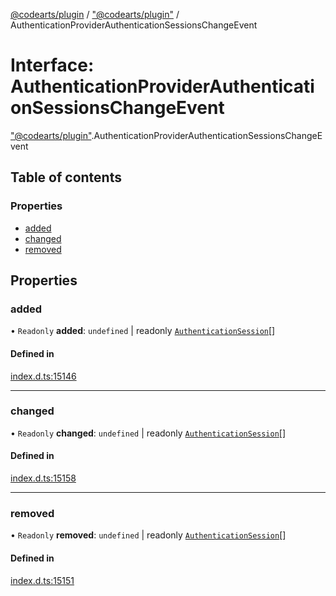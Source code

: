[@codearts/plugin](../README.md) / ["@codearts/plugin"](../modules/_codearts_plugin_.md) / AuthenticationProviderAuthenticationSessionsChangeEvent

# Interface: AuthenticationProviderAuthenticationSessionsChangeEvent

["@codearts/plugin"](../modules/_codearts_plugin_.md).AuthenticationProviderAuthenticationSessionsChangeEvent

## Table of contents

### Properties

- [added](codearts_plugin_.AuthenticationProviderAuthenticationSessionsChangeEvent.md#added)
- [changed](codearts_plugin_.AuthenticationProviderAuthenticationSessionsChangeEvent.md#changed)
- [removed](codearts_plugin_.AuthenticationProviderAuthenticationSessionsChangeEvent.md#removed)

## Properties

### added

• `Readonly` **added**: `undefined` \| readonly [`AuthenticationSession`](codearts_plugin_.AuthenticationSession.md)[]

#### Defined in

[index.d.ts:15146](https://github.com/huaweicloud/cloudide-plugin-api/blob/b58031b/index.d.ts#L15146)

___

### changed

• `Readonly` **changed**: `undefined` \| readonly [`AuthenticationSession`](codearts_plugin_.AuthenticationSession.md)[]

#### Defined in

[index.d.ts:15158](https://github.com/huaweicloud/cloudide-plugin-api/blob/b58031b/index.d.ts#L15158)

___

### removed

• `Readonly` **removed**: `undefined` \| readonly [`AuthenticationSession`](codearts_plugin_.AuthenticationSession.md)[]

#### Defined in

[index.d.ts:15151](https://github.com/huaweicloud/cloudide-plugin-api/blob/b58031b/index.d.ts#L15151)

